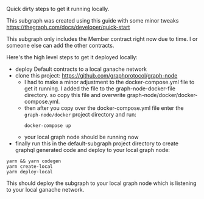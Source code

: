 Quick dirty steps to get it running locally. 

This subgraph was created using this guide with some minor tweaks https://thegraph.com/docs/developer/quick-start

This subgraph only includes the Member contract right now due to time. I or someone else can add the other contracts.

Here's the high level steps to get it deployed locally:
- deploy Default contracts to a local ganache network
- clone this project: https://github.com/graphprotocol/graph-node
  - I had to make a minor adjustment to the docker-compose.yml file to get it running. I added the file to the graph-node-docker-file directory. so copy this file and overwrite graph-node/docker/docker-compose.yml.
  - then after you copy over the docker-compose.yml file enter the ```graph-node/docker``` project directory and run:
    ```
    docker-compose up
    ```
  - your local graph node should be running now
- finally run this in the default-subgraph project directory to create graphql generated code and deploy to your local graph node:
```
yarn && yarn codegen
yarn create-local
yarn deploy-local
```
This should deploy the subgraph to your local graph node which is listening to your local ganache network.
